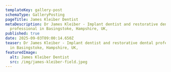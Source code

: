 ```yaml
---
templateKey: gallery-post
schemaType: GalleryPosting
pageTitle: James Kleiber Dentist
metaDescription: Dr James Kleiber - Implant dentist and restorative dental
  professional in Basingstoke, Hampshire, UK,
published: true
date: 2025-09-03T09:00:14.650Z
teaser: Dr James Kleiber - Implant dentist and restorative dental professional
  in Basingstoke, Hampshire, UK,
featuredImage:
  alt: James Kleiber Dentist
  src: /img/james-kleiber-field.jpeg
---
```

